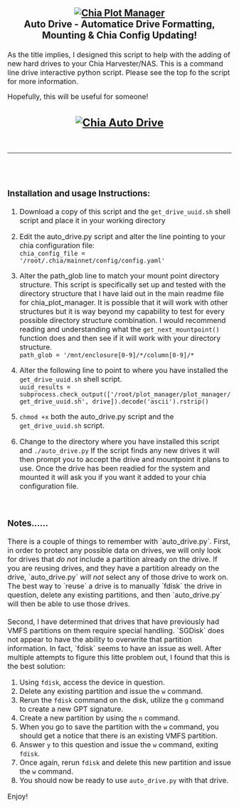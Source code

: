 <h2 align="center">
  <a name="chia_drive_logo" href="https://github.com/rjsears/chia_plot_manager"><img src="https://github.com/rjsears/chia_plot_manager/blob/main/images/chia_plot_manager_v2.png" alt="Chia Plot Manager"></a><br>
Auto Drive - Automatice Drive Formatting, Mounting & Chia Config Updating!
  <p align="center">

  </h2>
  </p>
  <p align="left"><font size="3">
As the title implies, I designed this script to help with the adding of new hard drives to your Chia Harvester/NAS. This is a command line drive interactive python script. Please see the top fo the script for more information. 
  
  Hopefully, this will be useful for someone!
  
  
<h2 align="center">
  <a name="chia_auto_drive_screen" href="https://github.com/rjsears/chia_plot_manager/tree/main/auto_drive"><img src="https://github.com/rjsears/chia_plot_manager/blob/main/images/chia_auto_drive_output.png" alt="Chia Auto Drive"></a><br>
  <br><hr><br>
</h2>  
  <h3>Installation and usage Instructions:</h3>
  
  1) Download a copy of this script and the `get_drive_uuid.sh` shell script and place it in your working directory
  
  2) Edit the auto_drive.py script and alter the line pointing to your chia configuration file:<br>
     `chia_config_file = '/root/.chia/mainnet/config/config.yaml'`
  
  3) Alter the path_glob line to match your mount point directory structure. This script is specifically set up and tested
     with the directory structure that I have laid out in the main readme file for chia_plot_manager. It is possible that 
     it will work with other structures but it is way beyond my capability to test for every possible directory structure
     combination. I would recommend reading and understanding what the `get_next_mountpoint()` function does and then 
     see if it will work with your directory structure.<br>
     `path_glob = '/mnt/enclosure[0-9]/*/column[0-9]/*`

  4) Alter the following line to point to where you have installed the `get_drive_uuid.sh` shell script.<br>
     `uuid_results = subprocess.check_output(['/root/plot_manager/plot_manager/get_drive_uuid.sh', drive]).decode('ascii').rstrip()` 
  
  5) `chmod +x` both the auto_drive.py script and the `get_drive_uuid.sh` script.
  
  6) Change to the directory where you have installed this script and `./auto_drive.py` If the script finds any new drives it will
     then prompt you to accept the drive and mountpoint it plans to use. Once the drive has been readied for the system and mounted
     it will ask you if you want it added to your chia configuration file.
  
  <br>
  
  <h3>Notes......</h3>
  There is a couple of things to remember with `auto_drive.py`. First, in order to protect any possible data on drives, we will only 
  look for drives that <em>do not</em> include a partition already on the drive. If you are reusing drives, and they have a partition
  already on the drive, `auto_drive.py` <em>will not</em> select any of those drive to work on. The best way to `reuse` a drive is to
  manually `fdisk` the drive in question, delete any existing partitions, and then `auto_drive.py` will then be able to use those
  drives. <br>
  <br>
  Second, I have determined that drives that have previously had VMFS partitions on them require special handling. `SGDisk` does not
  appear to have the ability to overwrite that partition information. In fact, `fdisk` seems to have an issue as well. After multiple
  attempts to figure this litte problem out, I found that this is the best solution:<br>
  
  1) Using `fdisk`, access the device in question.
  2) Delete any existing partition and issue the `w` command.
  3) Rerun the `fdisk` command on the disk, utilize the `g` command to create a new GPT signature.
  4) Create a new partition by using the `n` command.
  5) When you go to save the partition with the `w` command, you should get a notice that there is an existing VMFS partition.
  6) Answer `y` to this question and issue the `w` command, exiting `fdisk`.
  7) Once again, rerun `fdisk` and delete this new partition and issue the `w` command. 
  8) You should now be ready to use `auto_drive.py` with that drive. 
  
  
  
  
  
  Enjoy!
